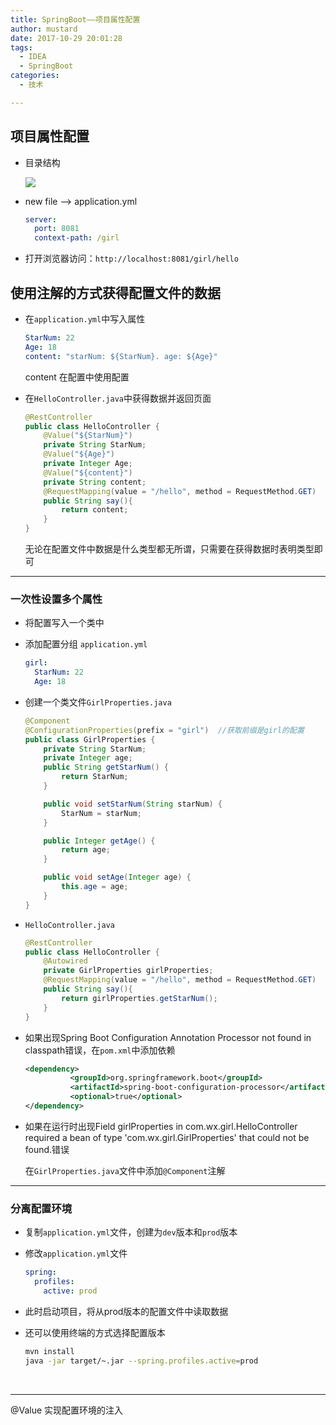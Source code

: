 ```yaml
---
title: SpringBoot——项目属性配置
author: mustard
date: 2017-10-29 20:01:28
tags:
  - IDEA
  - SpringBoot
categories:
  - 技术

---
```


## 项目属性配置

- 目录结构

  ![](https://vgy.me/4cHX62.png)

- new file --> application.yml

  ```yml
  server:
    port: 8081
    context-path: /girl
  ```

- 打开浏览器访问：`http://localhost:8081/girl/hello`



## 使用注解的方式获得配置文件的数据

- 在`application.yml`中写入属性

  ```yml
  StarNum: 22
  Age: 18
  content: "starNum: ${StarNum}. age: ${Age}"
  ```

  content 在配置中使用配置

- 在`HelloController.java`中获得数据并返回页面

  ```java
  @RestController
  public class HelloController {
      @Value("${StarNum}")
      private String StarNum;
      @Value("${Age}")
      private Integer Age;
      @Value("${content}")
      private String content;
      @RequestMapping(value = "/hello", method = RequestMethod.GET)
      public String say(){
          return content;
      }
  }
  ```

  无论在配置文件中数据是什么类型都无所谓，只需要在获得数据时表明类型即可

***

### 一次性设置多个属性

- 将配置写入一个类中

- 添加配置分组 `application.yml`

  ```yml
  girl:
    StarNum: 22
    Age: 18
  ```

- 创建一个类文件`GirlProperties.java`

  ```java
  @Component
  @ConfigurationProperties(prefix = "girl")  //获取前缀是girl的配置
  public class GirlProperties {
      private String StarNum;
      private Integer age;
      public String getStarNum() {
          return StarNum;
      }

      public void setStarNum(String starNum) {
          StarNum = starNum;
      }

      public Integer getAge() {
          return age;
      }

      public void setAge(Integer age) {
          this.age = age;
      }
  }
  ```

- `HelloController.java`

  ```java
  @RestController
  public class HelloController {
      @Autowired
      private GirlProperties girlProperties;
      @RequestMapping(value = "/hello", method = RequestMethod.GET)
      public String say(){
          return girlProperties.getStarNum();
      }
  }

  ```

- 如果出现Spring Boot Configuration Annotation Processor not found in classpath错误，在`pom.xml`中添加依赖

  ```xml
  <dependency>
  			<groupId>org.springframework.boot</groupId>
  			<artifactId>spring-boot-configuration-processor</artifactId>
  			<optional>true</optional>
  </dependency>
  ```

- 如果在运行时出现Field girlProperties in com.wx.girl.HelloController required a bean of type 'com.wx.girl.GirlProperties' that could not be found.错误

  在`GirlProperties.java`文件中添加`@Component`注解



***

### 分离配置环境

- 复制`application.yml`文件，创建为`dev`版本和`prod`版本

- 修改`application.yml`文件

  ```yml
  spring:
    profiles:
      active: prod
  ```

- 此时启动项目，将从prod版本的配置文件中读取数据

- 还可以使用终端的方式选择配置版本

  ```bash
  mvn install
  java -jar target/~.jar --spring.profiles.active=prod
  ```

  ​

***

@Value 实现配置环境的注入

